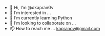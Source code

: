 - 👋 Hi, I’m @dkapran0v
- 👀 I’m interested in ...
- 🌱 I’m currently learning Python
- 💞️ I’m looking to collaborate on ...
- 📫 How to reach me ... kapranov@gmail.com

<!---
dkapran0v/dkapran0v is a ✨ special ✨ repository because its `README.md` (this file) appears on your GitHub profile.
You can click the Preview link to take a look at your changes.
--->
